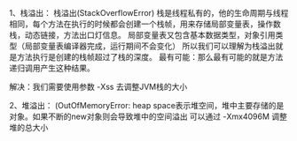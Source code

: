 1、栈溢出：
栈溢出(StackOverflowError)
栈是线程私有的，他的生命周期与线程相同，每个方法在执行的时候都会创建一个栈帧，用来存储局部变量表，操作数栈，动态链接，方法出口灯信息。
局部变量表又包含基本数据类型，对象引用类型（局部变量表编译器完成，运行期间不会变化）
所以我们可以理解为栈溢出就是方法执行是创建的栈帧超过了栈的深度。
最有可能：那么最有可能的就是方法递归调用产生这种结果。

解决：我们需要使用参数 -Xss 去调整JVM栈的大小
 
2、堆溢出：
(OutOfMemoryError:
heap space表示堆空间，堆中主要存储的是对象。如果不断的new对象则会导致堆中的空间溢出
可以通过 -Xmx4096M 调整堆的总大小
